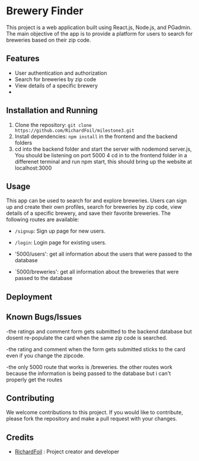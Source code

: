 # Brewery Finder

This project is a web application built using React.js, Node.js, and PGadmin. The main objective of the app is to provide a platform for users to search for breweries based on their zip code.

## Features

- User authentication and authorization
- Search for breweries by zip code
- View details of a specific brewery
- 


## Installation and Running

1. Clone the repository: `git clone https://github.com/RichardFoil/milestone3.git`
2. Install dependencies: `npm install` in the frontend and the backend folders
3. cd into the backend folder and start the server with nodemond server.js, You should be listening on port 5000
4  cd in to the frontend folder in a differenet terminal and run npm start, this should bring up the website at localhost:3000

## Usage

This app can be used to search for and explore breweries. Users can sign up and create their own profiles, search for breweries by zip code, view details of a specific brewery, and save their favorite breweries. The following routes are available:

- `/signup`: Sign up page for new users.
- `/login`: Login page for existing users.

- '5000/users': get all information about the users that were passed to the database 
- `5000/breweries': get all information about the breweries that were passed to the database


## Deployment

##  Known Bugs/Issues
-the ratings and comment form gets submitted to the backend database but dosent re-populate the card when the same zip code is searched.

-the rating and comment when the form gets submitted sticks to the card even if you change the zipcode.

-the only 5000 route that works is /breweries.  the other  routes work because the information is being passed to the database but i can't properly get the routes


## Contributing

We welcome contributions to this project. If you would like to contribute, please fork the repository and make a pull request with your changes.

## Credits

- [RichardFoil](https://github.com/RichardFoil) : Project creator and developer
